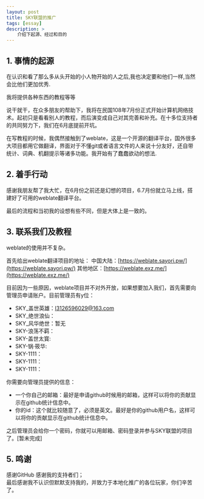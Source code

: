 ```yaml
---
layout: post
title: SKY联盟的推广
tags: [essay]
description: >
    介绍下起源、经过和目的
---
```


## 1. 事情的起源
在认识和看了那么多从头开始的小人物开始的人之后,我也决定要和他们一样,当然会比他们更加优秀.

我将提供各种东西的教程等等

说干就干，在众多朋友的帮助下，我将在民国108年7月份正式开始计算机网络技术。起初只是看看别人的教程，而后演变成自己对其完善和补充。在十多位支持者的共同努力下，我们在6月底提前开坑。

在写教程的时候，我偶然接触到了weblate，这是一个开源的翻译平台，国外很多大项目都用它做翻译，界面对于不懂git或者语言文件的人来说十分友好，还自带统计、词典、机翻提示等诸多功能。我开始有了蠢蠢欲动的想法.

## 2. 着手行动
感谢我朋友帮了我大忙，在6月份之前还是幻想的项目，6.7月份就立马上线，搭建好了可用的weblate翻译平台。

最后的流程和当初我的设想有些不同，但是大体上是一致的。

## 3. 联系我们及教程
weblate的使用并不复杂。

首先给出weblate翻译项目的地址：
中国大陆：[https://weblate.sayori.pw/](https://weblate.sayori.pw/)
其他地区：[https://weblate.exz.me/](https://weblate.exz.me/)

目前因为一些原因，weblate项目并不对外开放，如果想要加入我们，首先需要向管理员申请账户。目前管理员有y位：
- SKY_盖世英雄：l3126596029@163.com
- SKY_绝世浪仙：
- SKY_风华绝世：暂无
- SKY-浪荡不羁：
- SKY-盖世太寳:
- SKY-锅·筱华:
- SKY-1111：
- SKY-1111：
- SKY-1111：


你需要向管理员提供的信息：
- 一个你自己的邮箱：最好是申请github时候用的邮箱，这样可以将你的贡献显示在github统计信息中。
- 你的id：这个就比较随意了，必须是英文。最好是你的github用户名，这样可以将你的贡献显示在github统计信息中。

之后管理员会给你一个密码，你就可以用邮箱、密码登录并参与SKY联盟的项目了。[暂未完成]

## 5. 鸣谢
感谢GitHub
感谢我的支持者们；   
最后感谢我不认识但默默支持我的，并致力于本地化推广的各位玩家，你们辛苦了。
